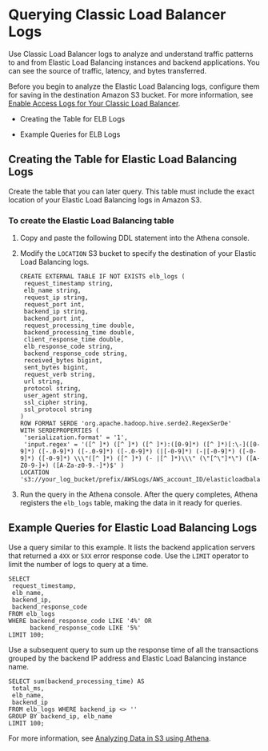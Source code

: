 # Querying Classic Load Balancer Logs<a name="elasticloadbalancer-classic-logs"></a>

Use Classic Load Balancer logs to analyze and understand traffic patterns to and from Elastic Load Balancing instances and backend applications\. You can see the source of traffic, latency, and bytes transferred\.

Before you begin to analyze the Elastic Load Balancing logs, configure them for saving in the destination Amazon S3 bucket\. For more information, see [Enable Access Logs for Your Classic Load Balancer](http://docs.aws.amazon.com/elasticloadbalancing/latest/classic/enable-access-logs.html)\.

+  Creating the Table for ELB Logs 

+  Example Queries for ELB Logs 

## Creating the Table for Elastic Load Balancing Logs<a name="create-elb-table"></a>

Create the table that you can later query\. This table must include the exact location of your Elastic Load Balancing logs in Amazon S3\.

### To create the Elastic Load Balancing table<a name="to-create-the-elb-table"></a>

1. Copy and paste the following DDL statement into the Athena console\.

1. Modify the `LOCATION` S3 bucket to specify the destination of your Elastic Load Balancing logs\.

   ```
   CREATE EXTERNAL TABLE IF NOT EXISTS elb_logs (
    request_timestamp string,
    elb_name string,
    request_ip string,
    request_port int,
    backend_ip string,
    backend_port int,
    request_processing_time double,
    backend_processing_time double,
    client_response_time double,
    elb_response_code string,
    backend_response_code string,
    received_bytes bigint,
    sent_bytes bigint,
    request_verb string,
    url string,
    protocol string,
    user_agent string,
    ssl_cipher string,
    ssl_protocol string
   )
   ROW FORMAT SERDE 'org.apache.hadoop.hive.serde2.RegexSerDe'
   WITH SERDEPROPERTIES (
    'serialization.format' = '1',
    'input.regex' = '([^ ]*) ([^ ]*) ([^ ]*):([0-9]*) ([^ ]*)[:\-]([0-9]*) ([-.0-9]*) ([-.0-9]*) ([-.0-9]*) (|[-0-9]*) (-|[-0-9]*) ([-0-9]*) ([-0-9]*) \\\"([^ ]*) ([^ ]*) (- |[^ ]*)\\\" (\"[^\"]*\") ([A-Z0-9-]+) ([A-Za-z0-9.-]*)$' )
   LOCATION 's3://your_log_bucket/prefix/AWSLogs/AWS_account_ID/elasticloadbalancing/';
   ```

1. Run the query in the Athena console\. After the query completes, Athena registers the `elb_logs` table, making the data in it ready for queries\.

## Example Queries for Elastic Load Balancing Logs<a name="query-elb-logs-examples"></a>

Use a query similar to this example\. It lists the backend application servers that returned a `4XX` or `5XX` error response code\. Use the `LIMIT` operator to limit the number of logs to query at a time\.

```
SELECT
 request_timestamp,
 elb_name,
 backend_ip,
 backend_response_code
FROM elb_logs
WHERE backend_response_code LIKE '4%' OR
      backend_response_code LIKE '5%'
LIMIT 100;
```

Use a subsequent query to sum up the response time of all the transactions grouped by the backend IP address and Elastic Load Balancing instance name\.

```
SELECT sum(backend_processing_time) AS
 total_ms,
 elb_name,
 backend_ip
FROM elb_logs WHERE backend_ip <> ''
GROUP BY backend_ip, elb_name
LIMIT 100;
```

For more information, see [Analyzing Data in S3 using Athena](http://aws.amazon.com/blogs/big-data/analyzing-data-in-s3-using-amazon-athena/)\.